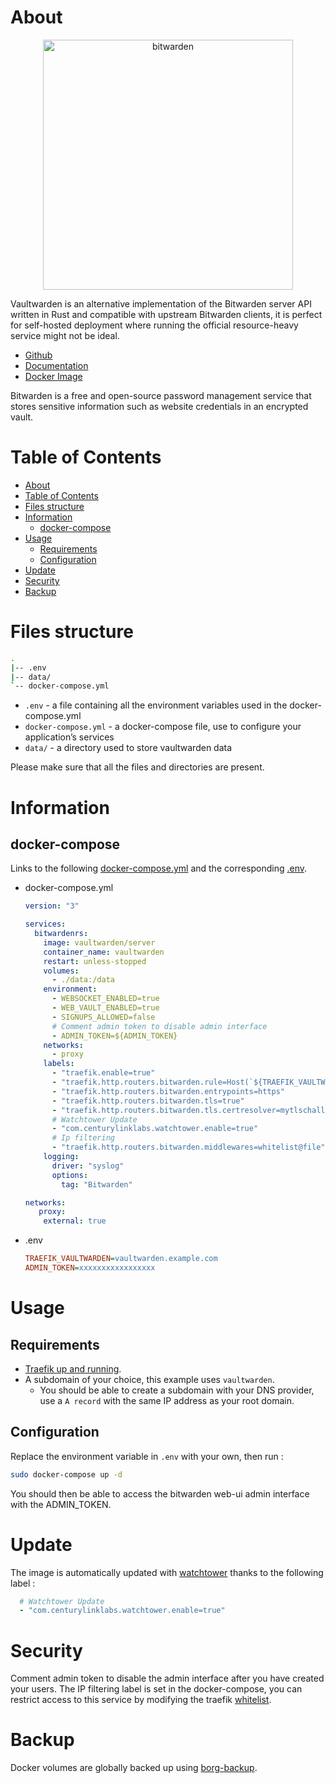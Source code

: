 # About

<p align="center">
<img src="../_utilities/bitwarden.svg.png" width="400" alt="bitwarden" title="bitwarden" />
</p>

Vaultwarden is an alternative implementation of the Bitwarden server API written in Rust and compatible with upstream Bitwarden clients, it is perfect for self-hosted deployment where running the official resource-heavy service might not be ideal.

* [Github](https://github.com/dani-garcia/vaultwarden)
* [Documentation](https://github.com/dani-garcia/vaultwarden/wiki)
* [Docker Image](https://hub.docker.com/r/vaultwarden/server)

Bitwarden is a free and open-source password management service that stores sensitive information such as website credentials in an encrypted vault.

# Table of Contents

<!-- TOC -->

- [About](#about)
- [Table of Contents](#table-of-contents)
- [Files structure](#files-structure)
- [Information](#information)
    - [docker-compose](#docker-compose)
- [Usage](#usage)
    - [Requirements](#requirements)
    - [Configuration](#configuration)
- [Update](#update)
- [Security](#security)
- [Backup](#backup)

<!-- /TOC -->

# Files structure 

```bash
.
|-- .env
|-- data/
`-- docker-compose.yml
```

- `.env` - a file containing all the environment variables used in the docker-compose.yml
- `docker-compose.yml` - a docker-compose file, use to configure your application’s services
- `data/` - a directory used to store vaultwarden data

Please make sure that all the files and directories are present.

# Information

## docker-compose
Links to the following [docker-compose.yml](docker-compose.yml) and the corresponding [.env](.env).

* docker-compose.yml
  ```yaml
  version: "3"

  services:
    bitwardenrs:
      image: vaultwarden/server
      container_name: vaultwarden
      restart: unless-stopped
      volumes:
        - ./data:/data
      environment:
        - WEBSOCKET_ENABLED=true
        - WEB_VAULT_ENABLED=true
        - SIGNUPS_ALLOWED=false
        # Comment admin token to disable admin interface
        - ADMIN_TOKEN=${ADMIN_TOKEN}
      networks:
        - proxy
      labels:
        - "traefik.enable=true"
        - "traefik.http.routers.bitwarden.rule=Host(`${TRAEFIK_VAULTWARDEN}`)"
        - "traefik.http.routers.bitwarden.entrypoints=https"
        - "traefik.http.routers.bitwarden.tls=true"
        - "traefik.http.routers.bitwarden.tls.certresolver=mytlschallenge"
        # Watchtower Update
        - "com.centurylinklabs.watchtower.enable=true"
        # Ip filtering
        - "traefik.http.routers.bitwarden.middlewares=whitelist@file"
      logging:
        driver: "syslog"
        options:
          tag: "Bitwarden"

  networks:
     proxy:
      external: true
  ```
* .env
  ```ini
  TRAEFIK_VAULTWARDEN=vaultwarden.example.com
  ADMIN_TOKEN=xxxxxxxxxxxxxxxxx
  ```

# Usage

## Requirements
- [Traefik up and running](../traefik).
- A subdomain of your choice, this example uses `vaultwarden`.
    - You should be able to create a subdomain with your DNS provider, use a `A record` with the same IP address as your root domain.

## Configuration

Replace the environment variable in `.env` with your own, then run :

```bash
sudo docker-compose up -d
```

You should then be able to access the bitwarden web-ui admin interface with the ADMIN_TOKEN. 

# Update

The image is automatically updated with [watchtower](../watchtower) thanks to the following label :

```yaml
  # Watchtower Update
  - "com.centurylinklabs.watchtower.enable=true"
```

# Security

Comment admin token to disable the admin interface after you have created your users.
The IP filtering label is set in the docker-compose, you can restrict access to this service by modifying the traefik [whitelist](traefik/rules/whitelist.yml).

# Backup

Docker volumes are globally backed up using [borg-backup](../borg-backup). 